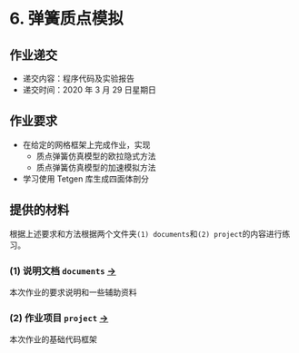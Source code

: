 #  6. 弹簧质点模拟


## 作业递交

- 递交内容：程序代码及实验报告 
- 递交时间：2020 年 3 月 29 日星期日

## 作业要求

- 在给定的网格框架上完成作业，实现
  - 质点弹簧仿真模型的欧拉隐式方法
  - 质点弹簧仿真模型的加速模拟方法
- 学习使用 Tetgen 库生成四面体剖分


## 提供的材料

根据上述要求和方法根据两个文件夹`(1) documents`和`(2) project`的内容进行练习。

### (1) 说明文档 `documents` [->](documents/) 

本次作业的要求说明和一些辅助资料

### (2) 作业项目 `project` [->](project/) 

本次作业的基础代码框架


